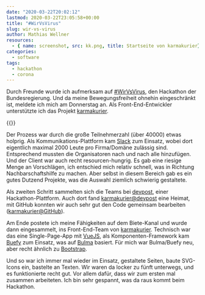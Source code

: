```yaml
---
date: "2020-03-22T20:02:12"
lastmod: 2020-03-22T23:05:58+00:00
title: "#WirVsVirus"
slug: wir-vs-virus
author: Mathias Wellner
resources: 
  - { name: screenshot, src: kk.png, title: Startseite von karmakurier}
categories:
  - software
tags:
  - hackathon
  - corona
---
```

Durch Freunde wurde ich aufmerksam auf [#WirVsVirus](https://wirvsvirushackathon.org/), den Hackathon der Bundesregierung. Und da meine Bewegungsfreiheit ohnehin eingeschränkt ist, meldete ich mich am Donnerstag an. Als Front-End-Entwickler unterstützte ich das Projekt [karmakurier](https://karmakurier.org/). 

<!--more-->

{{<responsive-image name="screenshot">}}

Der Prozess war durch die große Teilnehmerzahl (über 40000) etwas holprig. Als Kommunikations-Plattform kam [Slack](https://slack.com) zum Einsatz, wobei dort eigentlich maximal 2000 Leute pro Firma/Domäne zulässig sind. Entsprechend mussten die Organisatoren nach und nach alle hinzufügen. Und der Client war auch recht resourcen-hungrig. Es gab eine riesige Menge an Vorschlägen, ich entschied mich relativ schnell, was in Richtung Nachbarschaftshilfe zu machen. Aber selbst in diesem Bereich gab es ein gutes Dutzend Projekte, was die Auswahl ziemlich schwierig gestaltete. 

Als zweiten Schritt sammelten sich die Teams bei [devpost](https://devpost.com/), einer Hackathon-Plattform. Auch dort fand [karmakurier@devpost](https://devpost.com/software/corona-karma) eine Heimat, mit GitHub konnten wir auch sehr gut den Code gemeinsam bearbeiten ([karmakurier@GitHub](https://github.com/fjw/karmakurier/)). 

Am Ende postete ich meine Fähigkeiten auf dem Biete-Kanal und wurde dann eingesammelt, ins Front-End-Team von [karmakurier](https://karmakurier.org/). Technisch war das eine Single-Page-App mit [VueJS](https://vuejs.org/), als Komponenten-Framework kam [Buefy](https://buefy.org/) zum Einsatz, was auf [Bulma](https://bulma.io/) basiert. Für mich war Bulma/Buefy neu, aber recht ähnlich zu [Bootstrap](https://getbootstrap.com/). 

Und so war ich immer mal wieder im Einsatz, gestaltete Seiten, baute SVG-Icons ein, bastelte an Texten. Wir waren da locker zu fünft unterwegs, und es funktionierte recht gut. Vor allem dafür, dass wir zum ersten mal zusammen arbeiteten. Ich bin sehr gespannt, was da raus kommt beim Hackathon. 